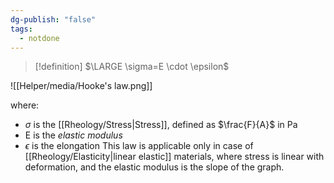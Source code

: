 ```yaml
---
dg-publish: "false"
tags:
  - notdone
---
```

>[!definition]
>$\LARGE \sigma=E \cdot \epsilon$

![[Helper/media/Hooke's law.png]]

where:
- $\sigma$ is the [[Rheology/Stress|Stress]], defined as $\frac{F}{A}$ in Pa
- E is the *elastic modulus*
- $\epsilon$ is the elongation
This law is applicable only in case of [[Rheology/Elasticity|linear elastic]] materials, where stress is linear with deformation, and the elastic modulus is the slope of the graph.


